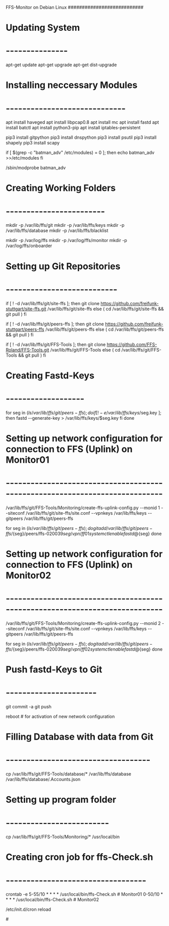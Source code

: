 FFS-Monitor on Debian Linux
###########################



# Updating System
# ---------------
apt-get update
apt-get upgrade
apt-get dist-upgrade


# Installing neccessary Modules
# -----------------------------
apt install haveged
apt install libpcap0.8
apt install mc
apt install fastd
apt install batctl
apt install python3-pip
apt install iptables-persistent 

pip3 install gitpython
pip3 install dnspython
pip3 install psutil
pip3 install shapely
pip3 install scapy

if [ $(grep -c "batman_adv" /etc/modules) = 0 ]; then
  echo batman_adv >>/etc/modules
fi

/sbin/modprobe batman_adv


# Creating Working Folders
# ------------------------
mkdir -p /var/lib/ffs/git
mkdir -p /var/lib/ffs/keys
mkdir -p /var/lib/ffs/database
mkdir -p /var/lib/ffs/blacklist

mkdir -p /var/log/ffs
mkdir -p /var/log/ffs/monitor
mkdir -p /var/log/ffs/onboarder


# Setting up Git Repositories
# ---------------------------
if [ ! -d /var/lib/ffs/git/site-ffs ]; then
  git clone https://github.com/freifunk-stuttgart/site-ffs.git /var/lib/ffs/git/site-ffs
else
  ( cd /var/lib/ffs/git/site-ffs && git pull )
fi 

if [ ! -d /var/lib/ffs/git/peers-ffs ]; then
  git clone https://github.com/freifunk-stuttgart/peers-ffs /var/lib/ffs/git/peers-ffs
else
  ( cd /var/lib/ffs/git/peers-ffs && git pull )
fi 

if [ ! -d /var/lib/ffs/git/FFS-Tools ]; then
  git clone https://github.com/FFS-Roland/FFS-Tools.git /var/lib/ffs/git/FFS-Tools
else
  ( cd /var/lib/ffs/git/FFS-Tools && git pull )
fi 


# Creating Fastd-Keys
# -------------------
for seg in $(ls /var/lib/ffs/git/peers-ffs);
do
  if [ ! -e /var/lib/ffs/keys/$seg.key ]; then
    fastd --generate-key > /var/lib/ffs/keys/$seg.key
  fi
done


# Setting up network configuration for connection to FFS (Uplink) on Monitor01
# ----------------------------------------------------------------------------
/var/lib/ffs/git/FFS-Tools/Monitoring/create-ffs-uplink-config.py --monid 1 --siteconf /var/lib/ffs/git/site-ffs/site.conf  --vpnkeys /var/lib/ffs/keys --gitpeers /var/lib/ffs/git/peers-ffs

for seg in $(ls /var/lib/ffs/git/peers-ffs);
do
  git add /var/lib/ffs/git/peers-ffs/${seg}/peers/ffs-020039${seg/vpn/}ff01
  systemctl enable fastd@${seg}
done


# Setting up network configuration for connection to FFS (Uplink) on Monitor02
# ----------------------------------------------------------------------------
/var/lib/ffs/git/FFS-Tools/Monitoring/create-ffs-uplink-config.py --monid 2 --siteconf /var/lib/ffs/git/site-ffs/site.conf  --vpnkeys /var/lib/ffs/keys --gitpeers /var/lib/ffs/git/peers-ffs

for seg in $(ls /var/lib/ffs/git/peers-ffs);
do
  git add /var/lib/ffs/git/peers-ffs/${seg}/peers/ffs-020039${seg/vpn/}ff02
  systemctl enable fastd@${seg}
done


# Push fastd-Keys to Git
# ----------------------
git commit -a
git push

reboot    # for activation of new network configuration


# Filling Database with data from Git
# -----------------------------------
cp /var/lib/ffs/git/FFS-Tools/database/*  /var/lib/ffs/database
<edit> /var/lib/ffs/database/.Accounts.json


# Setting up program folder
# -------------------------
cp /var/lib/ffs/git/FFS-Tools/Monitoring/* /usr/local/bin


# Creating cron job for ffs-Check.sh
# ----------------------------------
crontab -e
5-55/10 * * * * /usr/local/bin/ffs-Check.sh    # Monitor01
0-50/10 * * * * /usr/local/bin/ffs-Check.sh    # Monitor02

/etc/init.d/cron reload


#<EOF>
